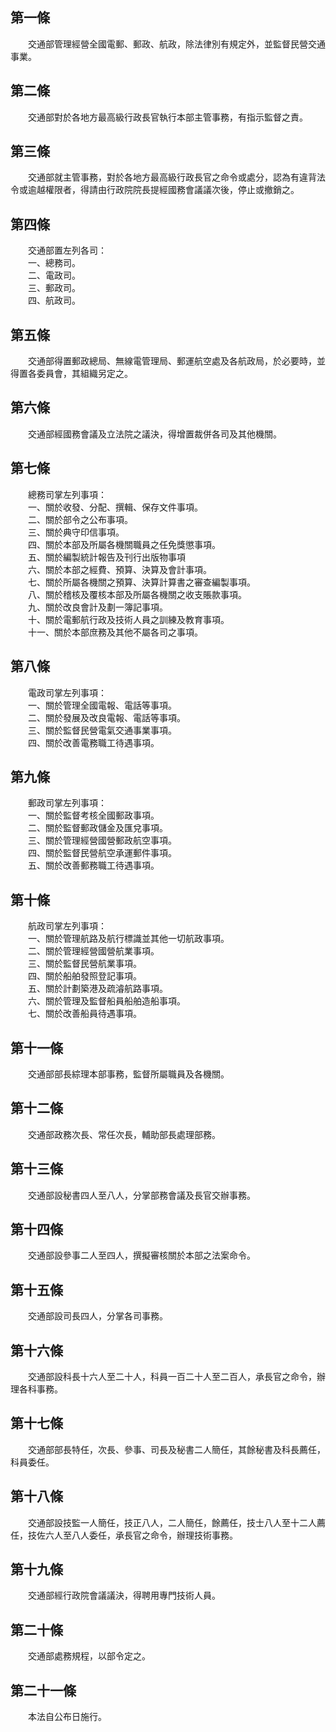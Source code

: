 第一條 
-------
　　交通部管理經營全國電郵、郵政、航政，除法律別有規定外，並監督民營交通事業。  


第二條 
-------
　　交通部對於各地方最高級行政長官執行本部主管事務，有指示監督之責。  


第三條 
-------
　　交通部就主管事務，對於各地方最高級行政長官之命令或處分，認為有違背法令或逾越權限者，得請由行政院院長提經國務會議議次後，停止或撤銷之。  


第四條 
-------
　　交通部置左列各司：  
　　一、總務司。  
　　二、電政司。  
　　三、郵政司。  
　　四、航政司。  


第五條 
-------
　　交通部得置郵政總局、無線電管理局、郵運航空處及各航政局，於必要時，並得置各委員會，其組織另定之。  


第六條 
-------
　　交通部經國務會議及立法院之議決，得增置裁併各司及其他機關。  


第七條 
-------
　　總務司掌左列事項：  
　　一、關於收發、分配、撰輯、保存文件事項。  
　　二、關於部令之公布事項。  
　　三、關於典守印信事項。  
　　四、關於本部及所屬各機關職員之任免獎懲事項。  
　　五、關於編製統計報告及刊行出版物事項  
　　六、關於本部之經費、預算、決算及會計事項。  
　　七、關於所屬各機關之預算、決算計算書之審查編製事項。  
　　八、關於稽核及覆核本部及所屬各機關之收支賬款事項。  
　　九、關於改良會計及劃一簿記事項。  
　　十、關於電郵航行政及技術人員之訓練及教育事項。  
　　十一、關於本部庶務及其他不屬各司之事項。  


第八條 
-------
　　電政司掌左列事項：  
　　一、關於管理全國電報、電話等事項。  
　　二、關於發展及改良電報、電話等事項。  
　　三、關於監督民營電氣交通事業事項。  
　　四、關於改善電務職工待遇事項。  


第九條 
-------
　　郵政司掌左列事項：  
　　一、關於監督考核全國郵政事項。  
　　二、關於監督郵政儲金及匯兌事項。  
　　三、關於管理經營國營郵政航空事項。  
　　四、關於監督民營航空承運郵件事項。  
　　五、關於改善郵務職工待遇事項。  


第十條 
-------
　　航政司掌左列事項：  
　　一、關於管理航路及航行標識並其他一切航政事項。  
　　二、關於管理經營國營航業事項。  
　　三、關於監督民營航業事項。  
　　四、關於船舶發照登記事項。  
　　五、關於計劃築港及疏濬航路事項。  
　　六、關於管理及監督船員船舶造船事項。  
　　七、關於改善船員待遇事項。  


第十一條 
---------
　　交通部部長綜理本部事務，監督所屬職員及各機關。  


第十二條 
---------
　　交通部政務次長、常任次長，輔助部長處理部務。  


第十三條 
---------
　　交通部設秘書四人至八人，分掌部務會議及長官交辦事務。  


第十四條 
---------
　　交通部設參事二人至四人，撰擬審核關於本部之法案命令。  


第十五條 
---------
　　交通部設司長四人，分掌各司事務。  


第十六條 
---------
　　交通部設科長十六人至二十人，科員一百二十人至二百人，承長官之命令，辦理各科事務。  


第十七條 
---------
　　交通部部長特任，次長、參事、司長及秘書二人簡任，其餘秘書及科長薦任，科員委任。  


第十八條 
---------
　　交通部設技監一人簡任，技正八人，二人簡任，餘薦任，技士八人至十二人薦任，技佐六人至八人委任，承長官之命令，辦理技術事務。  


第十九條 
---------
　　交通部經行政院會議議決，得聘用專門技術人員。  


第二十條 
---------
　　交通部處務規程，以部令定之。  


第二十一條 
-----------
　　本法自公布日施行。
